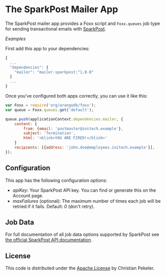 # The SparkPost Mailer App

The SparkPost mailer app provides a Foxx script and `Foxx.queues` job type for sending transactional emails with [SparkPost](https://sparkpost.com/).

*Examples*

First add this app to your dependencies:

```js
{
  ...
  "dependencies": {
    "mailer": "mailer-sparkpost:^1.0.0"
  }
  ...
}
```

Once you've configured both apps correctly, you can use it like this:

```js
var Foxx = require('org/arangodb/foxx');
var queue = Foxx.queues.get('default');

queue.push(applicationContext.dependencies.mailer, {
    content: {
        from: {email: 'postmaster@initech.example'},
        subject: 'Termination',
        html: '<blink>YOU ARE FIRED!</blink>'
    }
    recipients: [{address: 'john.doe@employees.initech.example'}],
});
```

## Configuration

This app has the following configuration options:

* *apiKey*: Your SparkPost API key. You can find or generate this on the Account page.
* *maxFailures* (optional): The maximum number of times each job will be retried if it fails. Default: *0* (don't retry).

## Job Data

For full documentation of all job data options supported by SparkPost see [the official SparkPost API documentation](https://developers.sparkpost.com/api/transmissions).

## License

This code is distributed under the [Apache License](http://www.apache.org/licenses/LICENSE-2.0) by Christian Pekeler.

